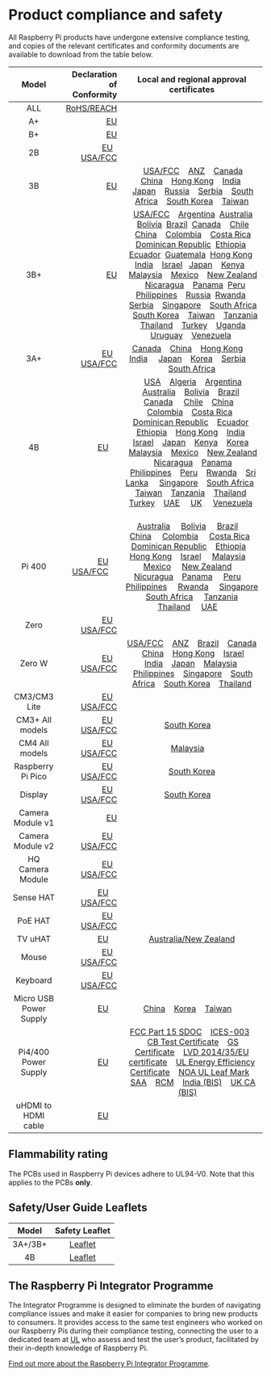 # Product compliance and safety

All Raspberry Pi products have undergone extensive compliance testing, and copies of the relevant certificates and conformity documents are available to download from the table below. 											
											

| Model           | Declaration of Conformity | Local and regional approval certificates |
|:---------------:|-------------------------:|:----------------------------------------:|
| ALL      | [RoHS/REACH](compliance/rpi_DOC_ALL_RoHS_REACH.pdf) | |
| A+       | [EU](compliance/rpi_DOC_aplus_CE.pdf) | |
| B+       | [EU](compliance/rpi_DOC_bplus_CE.pdf)| |
| 2B       | [EU](compliance/rpi_DOC_2b_CE.pdf)  &nbsp; &nbsp;[USA/FCC](compliance/rpi_DOC_2b_FCC.pdf)| |
| 3B       | [EU](compliance/rpi_DOC_3b_CE_RED.pdf) |  &nbsp; &nbsp;[USA/FCC](compliance/rpi_DOC_3b_FCC.pdf)  &nbsp; &nbsp;[ANZ](compliance/rpi_DOC_3b_ACMA.pdf)  &nbsp; &nbsp;[Canada](compliance/rpi_DOC_3b_CANADA.pdf)  &nbsp; &nbsp;[China](compliance/rpi_DOC_3b_CHINA.pdf)  &nbsp; &nbsp;[Hong Kong](compliance/rpi_DOC_3b_HONGKONG.pdf)  &nbsp; &nbsp;[India](compliance/rpi_DOC_3b_INDIA.pdf)  &nbsp; &nbsp;[Japan](compliance/rpi_DOC_3b_JAPAN.pdf)  &nbsp; &nbsp;[Russia](compliance/rpi_DOC_3b_RUSSIA.pdf)  &nbsp; &nbsp;[Serbia](compliance/rpi_DOC_3b_SERBIA.pdf)  &nbsp; &nbsp;[South Africa](compliance/rpi_DOC_3b_SOUTHAFRICA.pdf)  &nbsp; &nbsp;[South Korea](compliance/rpi_DOC_3b_SOUTHKOREA.pdf)  &nbsp; &nbsp;[Taiwan](compliance/rpi_DOC_3b_TAIWAN.pdf)  |
| 3B+       | [EU](compliance/rpi_DOC_3bplus_EU_RED.pdf) | &nbsp; &nbsp;[USA/FCC](compliance/rpi_DOC_3bplus_FCC.pdf)  &nbsp; &nbsp;[Argentina](compliance/rpi_DOC_3bplus_ARGENTINA.pdf) &nbsp;[Australia](compliance/rpi_DOC_3bplus_AUSTRALIA.pdf) &nbsp; &nbsp;[Bolivia](compliance/rpi_DOC_3bplus_BOLIVIA.pdf) &nbsp;[Brazil](compliance/rpi_DOC_3bplus_BRAZIL.pdf) &nbsp;[Canada](compliance/rpi_DOC_3bplus_CANADA.pdf)  &nbsp; &nbsp;[Chile](compliance/rpi_DOC_3bplus_CHILE.pdf) &nbsp;[China](compliance/rpi_DOC_3bplus_CHINA.pdf)  &nbsp; &nbsp;[Colombia](compliance/rpi_DOC_3bplus_COLOMBIA.pdf)  &nbsp; &nbsp;[Costa Rica](compliance/rpi_DOC_3bplus_COSTA_RICA.pdf) &nbsp;[Dominican Republic](compliance/rpi_DOC_3bplus_DOMINICAN_REPUBLIC.pdf) &nbsp;[Ethiopia](compliance/rpi_DOC_3bplus_ETHIOPIA.pdf)  &nbsp; &nbsp;[Ecuador](compliance/rpi_DOC_3bplus_ECUADOR.pdf) &nbsp;[Guatemala](compliance/rpi_DOC_3bplus_GUATEMALA.pdf) &nbsp;[Hong Kong](compliance/rpi_DOC_3bplus_HONG_KONG.pdf)  &nbsp; [India](compliance/rpi_DOC_3bplus_INDIA.pdf)  &nbsp;&nbsp; [Israel](compliance/rpi_DOC_3bplus_ISRAEL.pdf)  &nbsp;&nbsp;[Japan](compliance/rpi_DOC_3bplus_JAPAN.pdf)  &nbsp; &nbsp;[Kenya](compliance/rpi_DOC_3bplus_KENYA.pdf)  &nbsp; &nbsp;[Malaysia](compliance/rpi_DOC_3bplus_MALAYSIA.pdf)  &nbsp; &nbsp;[Mexico](compliance/rpi_DOC_3bplus_MEXICO.pdf)  &nbsp; &nbsp;[New Zealand](compliance/rpi_DOC_3bplus_NEWZEALAND.pdf) &nbsp; &nbsp;[Nicaragua](compliance/rpi_DOC_3bplus_NICARAGUA.pdf) &nbsp; &nbsp;[Panama](compliance/rpi_DOC_3bplus_PANAMA.pdf) &nbsp;[Peru](compliance/rpi_DOC_3bplus_PERU.pdf) &nbsp;[Philippines](compliance/rpi_DOC_3bplus_PHILIPPINES.pdf)  &nbsp; &nbsp;[Russia](compliance/rpi_DOC_3bplus_RUSSIA.pdf)  &nbsp;[Rwanda](compliance/rpi_DOC_3bplus_RWANDA.pdf)  &nbsp; &nbsp;[Serbia](compliance/rpi_DOC_3bplus_SERBIA.jpg)  &nbsp; &nbsp;[Singapore](compliance/rpi_DOC_3bplus_SINGAPORE.pdf)  &nbsp; &nbsp;[South Africa](compliance/rpi_DOC_3bplus_SOUTH_AFRICA.pdf)  &nbsp; &nbsp;[South Korea](compliance/rpi_DOC_3bplus_SOUTH_KOREA.pdf)  &nbsp; &nbsp;[Taiwan](compliance/rpi_DOC_3bplus_TAIWAN.pdf)  &nbsp; &nbsp;[Tanzania](compliance/rpi_DOC_3bplus_TANZANIA.pdf)  &nbsp; &nbsp;[Thailand](compliance/rpi_DOC_3bplus_THAILAND.pdf)  &nbsp; &nbsp;[Turkey](compliance/rpi_DOC_3bplus_TURKEY.pdf)  &nbsp; &nbsp;[Uganda](compliance/rpi_DOC_3bplus_UGANDA.pdf)  &nbsp; &nbsp;[Uruguay](compliance/rpi_DOC_3bplus_URUGUAY.pdf)  &nbsp; &nbsp;[Venezuela](compliance/rpi_DOC_3bplus_VENEZUELA.pdf) &nbsp;|
| 3A+ |[EU](compliance/rpi_DOC_3aplus_EU.pdf) &nbsp; &nbsp;[USA/FCC](https://fcc.report/FCC-ID/2ABCB-RPI3AP)| [Canada](compliance/rpi_DOC_3aplus_CANADA.pdf) &nbsp; &nbsp;[China](compliance/rpi_DOC_3aplus_CHINA.pdf) &nbsp; &nbsp;[Hong Kong](compliance/rpi_DOC_3aplus_HONG_KONG.pdf) &nbsp; &nbsp; [India](compliance/rpi_DOC_3aplus_INDIA.pdf) &nbsp; &nbsp; [Japan](compliance/rpi_DOC_3aplus_JAPAN.pdf) &nbsp; &nbsp;[Korea](compliance/rpi_DOC_3aplus_KOREA.pdf) &nbsp; &nbsp;[Serbia](compliance/rpi_DOC_3aplus_SERBIA.jpg) &nbsp; &nbsp; [South Africa](compliance/rpi_DOC_3aplus_SOUTH_AFRICA.pdf) | 
| 4B | [EU](compliance/rpi_DOC_4b_EU_RED.pdf) &nbsp; &nbsp; | &nbsp; &nbsp;[USA](compliance/rpi_DOC_4b_USA.pdf)  &nbsp; &nbsp;[Algeria](compliance/rpi_DOC_4b_ALGERIA.pdf) &nbsp; &nbsp;[Argentina](compliance/rpi_DOC_4b_ARGENTINA.pdf) &nbsp; &nbsp;[Australia](compliance/rpi_DOC_4b_AUSTRALIA.pdf) &nbsp; &nbsp;[Bolivia](compliance/rpi_DOC_4b_BOLIVIA.pdf) &nbsp; &nbsp;[Brazil](compliance/rpi_DOC_4b_BRAZIL.pdf) &nbsp; &nbsp;[Canada](compliance/rpi_DOC_4b_CANADA.pdf) &nbsp; &nbsp; [Chile](compliance/rpi_DOC_4b_CHILE.pdf) &nbsp; &nbsp;[China](compliance/rpi_DOC_4b_CHINA.pdf) &nbsp; &nbsp; [Colombia](compliance/rpi_DOC_4b_COLOMBIA.pdf) &nbsp; &nbsp;[Costa Rica](compliance/rpi_DOC_4b_COSTA_RICA.pdf) &nbsp; &nbsp;[Dominican Republic](compliance/rpi_DOC_4b_DOMINICAN_REPUBLIC.pdf) &nbsp; &nbsp;[Ecuador](compliance/rpi_DOC_4b_ECUADOR.pdf) &nbsp; &nbsp;[Ethiopia](compliance/rpi_DOC_4b_ETHOPIA.pdf) &nbsp; &nbsp;[Hong Kong](compliance/rpi_DOC_4b_HONG_KONG.pdf) &nbsp; &nbsp;[India](compliance/rpi_DOC_4b_INDIA.pdf) &nbsp; &nbsp;[Israel](compliance/rpi_DOC_4b_ISRAEL.pdf) &nbsp; &nbsp;[Japan](compliance/rpi_DOC_4b_JAPAN.pdf) &nbsp; &nbsp;[Kenya](compliance/rpi_DOC_4b_KENYA.pdf) &nbsp; &nbsp;[Korea](compliance/rpi_DOC_4b_KOREA.pdf) &nbsp; &nbsp;[Malaysia](compliance/rpi_DOC_4b_MALAYSIA.pdf) &nbsp; &nbsp;[Mexico](compliance/rpi_DOC_4b_MEXICO.pdf) &nbsp; &nbsp;[New Zealand](compliance/rpi_DOC_4b_NEW_ZEALAND.pdf) &nbsp; &nbsp;[Nicaragua](compliance/rpi_DOC_4b_NICARAGUA.pdf) &nbsp; &nbsp;[Panama](compliance/rpi_DOC_4b_PANAMA.pdf) &nbsp; &nbsp;[Philippines](compliance/rpi_DOC_4b_PHILIPPINES.pdf) &nbsp; &nbsp;[Peru](compliance/rpi_DOC_4b_PERU.pdf) &nbsp; &nbsp;[Rwanda](compliance/rpi_DOC_4b_RWANDA.pdf) &nbsp; &nbsp;[Sri Lanka](compliance/rpi_DOC_4b_SRI_LANKA.pdf) &nbsp; &nbsp;&nbsp;[Singapore](compliance/rpi_DOC_4b_SINGAPORE.pdf) &nbsp; &nbsp;[South Africa](compliance/rpi_DOC_4b_SOUTH_AFRICA.pdf) &nbsp; &nbsp;[Taiwan](compliance/rpi_DOC_4b_TAIWAN.pdf) &nbsp; &nbsp;[Tanzania](compliance/rpi_DOC_4b_TANZANIA.pdf) &nbsp; &nbsp;[Thailand](compliance/rpi_DOC_4b_THAILAND.pdf) &nbsp; &nbsp;[Turkey](compliance/rpi_DOC_4b_TURKEY.pdf) &nbsp; &nbsp;[UAE](compliance/rpi_DOC_4b_UAE.pdf) &nbsp; &nbsp; [UK](compliance/rpi_DOC_4b_UK.pdf) &nbsp; &nbsp; [Venezuela](compliance/rpi_DOC_4b_VENEZUELA.pdf) &nbsp; &nbsp; |
| Pi 400      |[EU](compliance/rpi_DOC_400_EU_RED.pdf) &nbsp; &nbsp; [USA/FCC](compliance/rpi_DOC_400_FCC.pdf) &nbsp; &nbsp;| [Australia](compliance/rpi_DOC_400_AUSTRALIA.pdf)  &nbsp; &nbsp; [Bolivia](compliance/rpi_DOC_400_BOLIVIA.pdf)  &nbsp; &nbsp; [Brazil](compliance/rpi_DOC_400_BRAZIL.pdf)  &nbsp; &nbsp; [China](compliance/rpi_DOC_400_CHINA.pdf)  &nbsp; &nbsp; [Colombia](compliance/rpi_DOC_400_COLOMBIA.pdf)  &nbsp; &nbsp; [Costa Rica](compliance/rpi_DOC_400_COSTA_RICA.pdf)  &nbsp; &nbsp;[Dominican Republic](compliance/rpi_DOC_400_DOMINICAN_REPUBLIC.pdf)  &nbsp; &nbsp;[Ethiopia](compliance/rpi_DOC_400_ETHIOPIA.pdf)  &nbsp; &nbsp; [Hong Kong](compliance/rpi_DOC_400_HONG_KONG.pdf)  &nbsp; &nbsp;[Israel](compliance/rpi_DOC_400_ISRAEL.pdf)  &nbsp; &nbsp; [Malaysia](compliance/rpi_DOC_400_MALAYSIA.pdf)  &nbsp; &nbsp; [Mexico](compliance/rpi_DOC_400_MEXICO.pdf)  &nbsp; &nbsp; [New Zealand](compliance/rpi_DOC_400_NEW_ZEALAND.pdf)  &nbsp; &nbsp; [Nicuragua](compliance/rpi_DOC_400_NICURAGUA.pdf)  &nbsp; &nbsp;[Panama](compliance/rpi_DOC_400_PANAMA.pdf)  &nbsp; &nbsp; [Peru](compliance/rpi_DOC_400_PERU.pdf)  &nbsp; &nbsp; [Philippines](compliance/rpi_DOC_400_PHILIPINES.pdf)  &nbsp; &nbsp; [Rwanda](compliance/rpi_DOC_400_RWANDA.pdf)  &nbsp; &nbsp; [Singapore](compliance/rpi_DOC_400_SINGAPORE.pdf)  &nbsp; &nbsp; [South Africa](compliance/rpi_DOC_400_SOUTH_AFRICA.pdf)  &nbsp; &nbsp; [Tanzania](compliance/rpi_DOC_400_TANZANIA.pdf)  &nbsp; &nbsp; [Thailand](compliance/rpi_DOC_400_THAILAND.pdf)  &nbsp; &nbsp; [UAE](compliance/rpi_DOC_400_UAE.pdf)  &nbsp; &nbsp; |
| Zero      |[EU](compliance/rpi_DOC_Zero_CE.pdf) &nbsp; &nbsp;[USA/FCC](compliance/rpi_DOC_Zero_FCC_signed.pdf)| |
| Zero W |[EU](compliance/rpi_DOC_ZeroW_CE_RED.pdf) &nbsp; &nbsp;[USA/FCC](compliance/rpi_DOC_ZeroWH_FCC.pdf)|[USA/FCC](compliance/rpi_DOC_ZeroW_FCC.pdf)  &nbsp; &nbsp;[ANZ](compliance/rpi_DOC_ZeroW_ACMA.pdf)  &nbsp; &nbsp;[Brazil](compliance/rpi_DOC_ZeroW_BRAZIL.pdf)  &nbsp; &nbsp;[Canada](compliance/rpi_DOC_ZeroW_CANADA.pdf)  &nbsp; &nbsp;[China](compliance/rpi_DOC_ZeroW_CHINA.pdf)  &nbsp; &nbsp;[Hong Kong](compliance/rpi_DOC_ZeroW_HONGKONG.pdf)  &nbsp; &nbsp;[Israel](compliance/rpi_DOC_ZeroW_ISRAEL.pdf) &nbsp; &nbsp;[India](compliance/rpi_DOC_ZeroW_INDIA.jpg)  &nbsp; &nbsp;[Japan](compliance/rpi_DOC_ZeroW_JAPAN.pdf)  &nbsp; &nbsp;[Malaysia](compliance/rpi_DOC_ZeroW_MALAYSIA.pdf)  &nbsp; &nbsp;[Philippines](compliance/rpi_DOC_ZeroW_PHILIPPINES.pdf)  &nbsp; &nbsp;[Singapore](compliance/rpi_DOC_ZeroW_SINGAPORE.pdf)  &nbsp; &nbsp;[South Africa](compliance/rpi_DOC_ZeroW_SOUTHAFRICA.pdf)  &nbsp; &nbsp;[South Korea](compliance/rpi_DOC_ZeroW_SOUTHKOREA.pdf)  &nbsp; &nbsp;[Thailand](compliance/rpi_DOC_ZeroW_THAILAND.pdf) |
| CM3/CM3 Lite | [EU](compliance/rpi_DOC_CM3_EU.pdf)  &nbsp; &nbsp;[USA/FCC](compliance/rpi_DOC_CM3_FCC.pdf)| |
| CM3+ All models | [EU](compliance/rpi_DOC_CM3plus_EU.pdf)  &nbsp; &nbsp;[USA/FCC](compliance/rpi_DOC_CM3plus_FCC.pdf)|[South Korea](compliance/rpi_DOC_CM3plus_KOREA.pdf)  &nbsp; &nbsp; |
| CM4 All models | [EU](compliance/rpi_DOC_CM4_EU_RED.pdf)  &nbsp; &nbsp;[USA/FCC](compliance/rpi_DOC_CM4_USA.pdf)| [Malaysia](compliance/rpi_DOC_CM4_MALAYSIA.pdf)  &nbsp; &nbsp; |
| Raspberry Pi Pico | [EU](compliance/rpi_DOC_Pico_EU.pdf)  &nbsp; &nbsp;[USA/FCC](compliance/RaspberryPi_Pico_DOC_FCC.pdf)| [South Korea](compliance/rpi_DOC_Pico_KOREA.pdf)|
| Display   | [EU](compliance/rpi_DOC_Display_CE.pdf)  &nbsp; &nbsp;[USA/FCC](compliance/rpi_DOC_Display_FCC.pdf) | [South Korea](compliance/rpi_DOC_display_KOREA.pdf) &nbsp; &nbsp; |
| Camera Module v1 | [EU](compliance/rpi_DOC_Camera_CE.pdf) | |
| Camera Module v2 | [EU](compliance/rpi_DOC_Camera2_CE.pdf)  &nbsp; &nbsp;[USA/FCC](compliance/rpi_DOC_Camera2_FCC.pdf) | |
| HQ Camera Module | [EU](compliance/rpi_DOC_HQcamera_CE.pdf)  &nbsp; &nbsp;[USA/FCC](compliance/rpi_DOC_HQcamera_FCC.pdf) | |
| Sense HAT | [EU](compliance/rpi_DOC_SenseHAT_CE.pdf) &nbsp; &nbsp; [USA/FCC](compliance/rpi_DOC_SenseHAT_FCC.pdf)| |
| PoE HAT | [EU](compliance/rpi_DOC_PoeHAT_EU.pdf)  &nbsp; &nbsp;[USA/FCC](compliance/rpi_DOC_PoeHAT_FCC.pdf)| |
| TV uHAT | [EU](compliance/rpi_DOC_tvuhat_EU.pdf)  &nbsp; &nbsp;| [Australia/New Zealand](compliance/rpi_DOC_tvuhat_AUSTRALIA+NEW_ZEALAND.pdf) |
| Mouse | [EU](compliance/rpi_DOC_Mouse_EU.pdf)  &nbsp; &nbsp;[USA/FCC](compliance/rpi_DOC_Mouse_FCC.pdf)| |
| Keyboard | [EU](compliance/rpi_DOC_KeyboardHub_EU.pdf)  &nbsp; &nbsp;[USA/FCC](compliance/rpi_DOC_KeyboardHub_FCC.pdf)| |
| Micro USB Power Supply | [EU](compliance/rpi_DOC_uUSB_POWER_EU.pdf) &nbsp; &nbsp; | [China](compliance/rpi_DOC_uUSB_POWER_CHINA.pdf) &nbsp; &nbsp;[Korea](compliance/rpi_DOC_uUSB_POWER_KOREA.pdf) &nbsp; &nbsp;[Taiwan](compliance/rpi_DOC_uUSB_POWER_TAIWAN.pdf) &nbsp; &nbsp; |
| Pi4/400 Power Supply | [EU](compliance/rpi_DOC_psutypeC_CE.pdf) &nbsp; &nbsp;| [FCC Part 15 SDOC](compliance/rpi_DOC_psutypeC_FCC_1.pdf) &nbsp; &nbsp;[ICES-003](compliance/rpi_DOC_psutypeC_ICES_1.pdf) &nbsp; &nbsp;[CB Test Certificate](compliance/rpi_DOC_psutypeC_IEC_CB_1.pdf) &nbsp; &nbsp;[GS Certificate](compliance/rpi_DOC_psutypeC_GS_1.pdf) &nbsp; &nbsp;[LVD 2014/35/EU certificate](compliance/rpi_DOC_psutypeC_LVD_N8A_1.pdf)  &nbsp; &nbsp;[UL Energy Efficiency Certificate](compliance/rpi_DOC_psutypeC_EEC.pdf)  &nbsp; &nbsp;[NOA UL Leaf Mark](compliance/rpi_DOC_psutypeC_UL_LEAF_1.pdf) &nbsp; &nbsp;[SAA](compliance/rpi_DOC_psutypeC_SAA.pdf) &nbsp; &nbsp;[RCM](compliance/rpi_DOC_psutypeC_RCM.pdf) &nbsp; &nbsp;[India (BIS)](compliance/rpi_DOC_psutypeC_BIS.pdf) &nbsp; &nbsp;[UK CA (BIS)](compliance/rpi_DOC_psutypeC_UK.pdf) &nbsp; &nbsp;|
| uHDMI to HDMI cable | [EU](compliance/rpi_DOC_CABLE_CE.pdf) &nbsp; &nbsp; | |


## Flammability rating

The PCBs used in Raspberry Pi devices adhere to UL94-V0. Note that this applies to the PCBs **only**. 

## Safety/User Guide Leaflets 

| Model           | Safety Leaflet |
|:---------------:|:--------------:|
| 3A+/3B+ | [Leaflet](compliance/rpi_SAFE_3plus_1p3.pdf) |
| 4B      | [Leaflet](compliance/rpi_SAFE_4b_1p2.pdf) |

## The Raspberry Pi Integrator Programme

The Integrator Programme is designed to eliminate the burden of navigating compliance issues and make it easier for companies to bring new products to consumers. It provides access to the same test engineers who worked on our Raspberry Pis during their compliance testing, connecting the user to a dedicated team at [UL](https://www.ul-certification.com/) who assess and test the user’s product, facilitated by their in-depth knowledge of Raspberry Pi.

[Find out more about the Raspberry Pi Integrator Programme](https://www.raspberrypi.org/for-industry/integrator-programme/).
